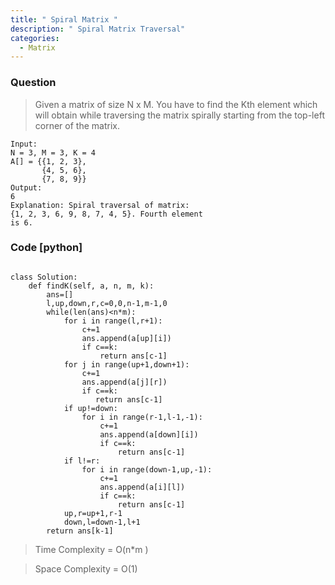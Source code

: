 ```yaml
---
title: " Spiral Matrix "
description: " Spiral Matrix Traversal"
categories:
  - Matrix
---
```


### Question

>Given a matrix of size N x M. You have to find the Kth element which will obtain while traversing the matrix spirally starting from the top-left corner of the matrix.

```
Input: 
N = 3, M = 3, K = 4
A[] = {{1, 2, 3}, 
       {4, 5, 6}, 
       {7, 8, 9}}
Output: 
6
Explanation: Spiral traversal of matrix: 
{1, 2, 3, 6, 9, 8, 7, 4, 5}. Fourth element
is 6.

```

### Code [python]

```python3

class Solution:
    def findK(self, a, n, m, k):
        ans=[]
        l,up,down,r,c=0,0,n-1,m-1,0
        while(len(ans)<n*m):
            for i in range(l,r+1):
                c+=1
                ans.append(a[up][i])
                if c==k:
                    return ans[c-1]
            for j in range(up+1,down+1):
                c+=1
                ans.append(a[j][r])
                if c==k:
                   return ans[c-1]
            if up!=down:
                for i in range(r-1,l-1,-1):
                    c+=1
                    ans.append(a[down][i])
                    if c==k:
                        return ans[c-1]
            if l!=r:
                for i in range(down-1,up,-1):
                    c+=1
                    ans.append(a[i][l])
                    if c==k:
                        return ans[c-1]
            up,r=up+1,r-1
            down,l=down-1,l+1
        return ans[k-1] 

```

> Time Complexity = O(n*m )

> Space Complexity = O(1)
